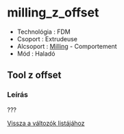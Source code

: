 # milling\_z\_offset

* Technológia : FDM
* Csoport : Extrudeuse
* Alcsoport : [Milling](../../beallitasok/printer_settings.md#milling) - Comportement
* Mód : Haladó

## Tool z offset

### Leírás

???

[Vissza a változók listájához](/)

